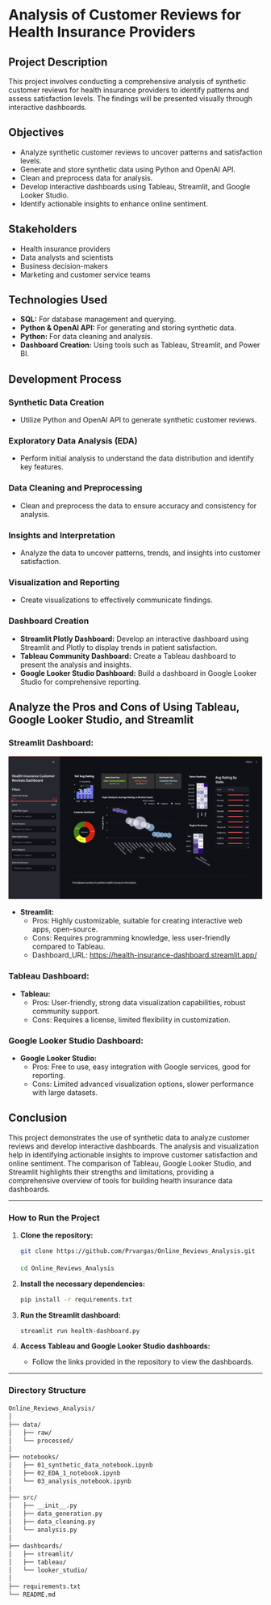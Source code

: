
# Analysis of Customer Reviews for Health Insurance Providers

## Project Description
This project involves conducting a comprehensive analysis of synthetic customer reviews for health insurance providers to identify patterns and assess satisfaction levels. The findings will be presented visually through interactive dashboards.

## Objectives
- Analyze synthetic customer reviews to uncover patterns and satisfaction levels.
- Generate and store synthetic data using Python and OpenAI API.
- Clean and preprocess data for analysis.
- Develop interactive dashboards using Tableau, Streamlit, and Google Looker Studio.
- Identify actionable insights to enhance online sentiment.

## Stakeholders
- Health insurance providers
- Data analysts and scientists
- Business decision-makers
- Marketing and customer service teams

## Technologies Used
- **SQL:** For database management and querying.
- **Python & OpenAI API:** For generating and storing synthetic data.
- **Python:** For data cleaning and analysis.
- **Dashboard Creation:** Using tools such as Tableau, Streamlit, and Power BI.

## Development Process

### Synthetic Data Creation
- Utilize Python and OpenAI API to generate synthetic customer reviews.

### Exploratory Data Analysis (EDA)
- Perform initial analysis to understand the data distribution and identify key features.

### Data Cleaning and Preprocessing
- Clean and preprocess the data to ensure accuracy and consistency for analysis.

### Insights and Interpretation
- Analyze the data to uncover patterns, trends, and insights into customer satisfaction.

### Visualization and Reporting
- Create visualizations to effectively communicate findings.

### Dashboard Creation
- **Streamlit Plotly Dashboard:** Develop an interactive dashboard using Streamlit and Plotly to display trends in patient satisfaction.
- **Tableau Community Dashboard:** Create a Tableau dashboard to present the analysis and insights.
- **Google Looker Studio Dashboard:** Build a dashboard in Google Looker Studio for comprehensive reporting.

## Analyze the Pros and Cons of Using Tableau, Google Looker Studio, and Streamlit
### Streamlit Dashboard:
![Streamlit Dashboard](img/01_Streamlit_Dashboard_Pic.png)
- **Streamlit:**
  - Pros: Highly customizable, suitable for creating interactive web apps, open-source.
  - Cons: Requires programming knowledge, less user-friendly compared to Tableau.
  - Dashboard_URL: https://health-insurance-dashboard.streamlit.app/

### Tableau Dashboard:
- **Tableau:**
  - Pros: User-friendly, strong data visualization capabilities, robust community support.
  - Cons: Requires a license, limited flexibility in customization.

### Google Looker Studio Dashboard:
- **Google Looker Studio:**
  - Pros: Free to use, easy integration with Google services, good for reporting.
  - Cons: Limited advanced visualization options, slower performance with large datasets.


## Conclusion
This project demonstrates the use of synthetic data to analyze customer reviews and develop interactive dashboards. The analysis and visualization help in identifying actionable insights to improve customer satisfaction and online sentiment. The comparison of Tableau, Google Looker Studio, and Streamlit highlights their strengths and limitations, providing a comprehensive overview of tools for building health insurance data dashboards.

---

### How to Run the Project

1. **Clone the repository:**
   ```sh
   git clone https://github.com/Prvargas/Online_Reviews_Analysis.git
   
   cd Online_Reviews_Analysis
   ```

2. **Install the necessary dependencies:**
   ```sh
   pip install -r requirements.txt
   ```

3. **Run the Streamlit dashboard:**
   ```sh
   streamlit run health-dashboard.py
   ```

4. **Access Tableau and Google Looker Studio dashboards:**
   - Follow the links provided in the repository to view the dashboards.

---

### Directory Structure

```
Online_Reviews_Analysis/
│
├── data/
│   ├── raw/
│   └── processed/
│
├── notebooks/
│   ├── 01_synthetic_data_notebook.ipynb
│   ├── 02_EDA_1_notebook.ipynb
│   └── 03_analysis_notebook.ipynb
│
├── src/
│   ├── __init__.py
│   ├── data_generation.py
│   ├── data_cleaning.py
│   └── analysis.py
│
├── dashboards/
│   ├── streamlit/
│   ├── tableau/
│   └── looker_studio/
│
├── requirements.txt
└── README.md
```
